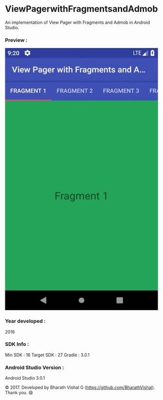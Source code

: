 # ViewPagerwithFragmentsandAdmob

An implementation of View Pager with Fragments and Admob in Android Studio. 

### Preview : 
![Preview](https://github.com/BharathVishal/ViewPagerwithFragmentsandAdmob/blob/master/Preview/PreviewGif.gif)


### Year developed : 
2018


### SDK Info : 
Min SDK : 16 
Target SDK : 27
Gradle : 3.0.1


### Android Studio Version : 
Android Studio 3.0.1


© 2017. Developed by Bharath Vishal G (https://github.com/BharathVishal).
Thank you. :smile:

